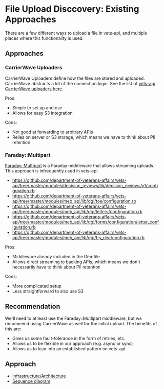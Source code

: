 # File Upload Disccovery: Existing Approaches

There are a few different ways to upload a file in vets-api, and multiple places where this functionality is used.

## Approaches
### CarrierWave Uploaders
CarrierWave Uploaders define how the files are stored and uploaded. CarrierWave abstracts a lot of the connection logic. See the list of [vets-api CarrierWave uploaders here](https://github.com/department-of-veterans-affairs/vets-api/tree/master/app/uploaders).

Pros:
* Simple to set up and use
* Allows for easy S3 integration

Cons:
* Not good at forwarding to arbitrary APIs
* Relies on server or S3 storage, which means we have to think about PII retention

### Faraday::Multipart
[Faraday::Multipart](https://github.com/lostisland/faraday-multipart) is a Faraday middleware that allows streaming uploads. This approach is infrequently used in vets-api:

* https://github.com/department-of-veterans-affairs/vets-api/tree/master/modules/decision_reviews/lib/decision_reviews/v1/configuration.rb
* https://github.com/department-of-veterans-affairs/vets-api/tree/master/modules/meb_api/lib/dgi/toe/configuration.rb
* https://github.com/department-of-veterans-affairs/vets-api/tree/master/modules/meb_api/lib/dgi/letters/configuration.rb
* https://github.com/department-of-veterans-affairs/vets-api/tree/master/modules/meb_api/lib/dgi/forms/configuration/letter_configuration.rb
* https://github.com/department-of-veterans-affairs/vets-api/tree/master/modules/meb_api/lib/dgi/fry_dea/configuration.rb

Pros:
* Middleware already included in the Gemfile
* Allows direct streaming to backing APIs, which means we don't necessarily have to think about PII retention

Cons:
* More complicated setup
* Less straightforward to also use S3

## Recommendation

We'll need to at least use the Faraday::Mutlipart middleware, but we recommend using CarrierWave as well for the initial upload. The benefits of this are:

* Gives us some fault-tolerance in the form of retries, etc.
* Allows us to be flexible in our approach (e.g. async or sync)
* Allows us to lean into an established pattern on vets-api

## Approach

* [Infrastructure/Architecture]()
* [Sequence diagram]()

